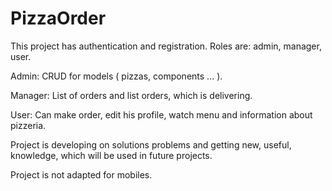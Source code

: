 # PizzaOrder

This project has authentication and registration. Roles are: admin, manager, user.

Admin: CRUD for models ( pizzas, components ... ).

Manager: List of orders and list orders, which is delivering.

User: Can make order, edit his profile, watch menu and information about pizzeria.

Project is developing on solutions problems and getting new, useful, knowledge, which will be used in future projects.

Project is not adapted for mobiles.
